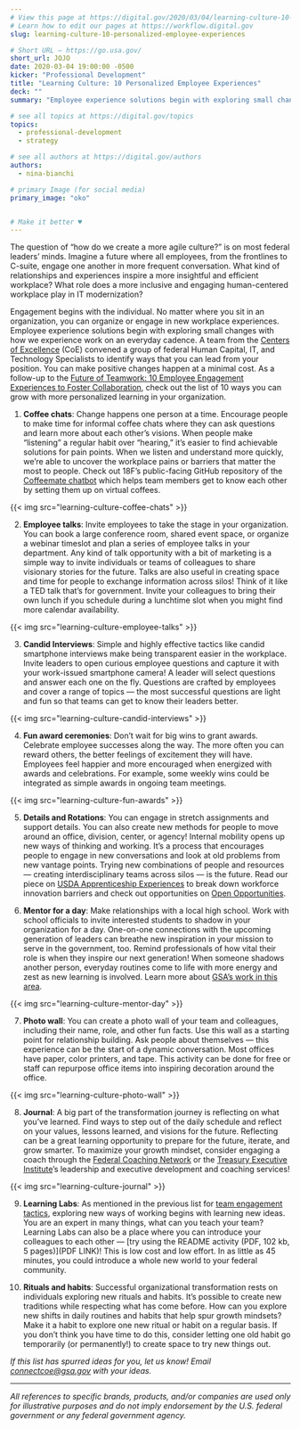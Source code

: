 ```yaml
---
# View this page at https://digital.gov/2020/03/04/learning-culture-10-personalized-employee-experiences
# Learn how to edit our pages at https://workflow.digital.gov
slug: learning-culture-10-personalized-employee-experiences

# Short URL — https://go.usa.gov/
short_url: JOJO
date: 2020-03-04 19:00:00 -0500
kicker: "Professional Development"
title: "Learning Culture: 10 Personalized Employee Experiences"
deck: ""
summary: "Employee experience solutions begin with exploring small changes with how we experience work on an everyday cadence."

# see all topics at https://digital.gov/topics
topics:
  - professional-development
  - strategy

# see all authors at https://digital.gov/authors
authors:
  - nina-bianchi

# primary Image (for social media)
primary_image: "oko"


# Make it better ♥
---
```


The question of “how do we create a more agile culture?” is on most federal leaders’ minds. Imagine a future where all employees, from the frontlines to C-suite, engage one another in more frequent conversation. What kind of relationships and experiences inspire a more insightful and efficient workplace? What role does a more inclusive and engaging human-centered workplace play in IT modernization?

Engagement begins with the individual. No matter where you sit in an organization, you can organize or engage in new workplace experiences. Employee experience solutions begin with exploring small changes with how we experience work on an everyday cadence. A team from the [Centers of Excellence](https://coe.gsa.gov) (CoE) convened a group of federal Human Capital, IT, and Technology Specialists to identify ways that you can lead from your position. You can make positive changes happen at a minimal cost. As a follow-up to the [Future of Teamwork: 10 Employee Engagement Experiences to Foster Collaboration](https://digital.gov/2020/01/22/10-employee-engagement-experiences-foster-collaboration/), check out the list of 10 ways you can grow with more personalized learning in your organization.

1) **Coffee chats**: Change happens one person at a time. Encourage people to make time for informal coffee chats where they can ask questions and learn more about each other’s visions. When people make “listening” a regular habit over “hearing,” it’s easier to find achievable solutions for pain points. When we listen and understand more quickly, we’re able to uncover the workplace pains or barriers that matter the most to people. Check out 18F’s public-facing GitHub repository of the [Coffeemate chatbot](https://github.com/18F/coffeemate) which helps team members get to know each other by setting them up on virtual coffees.

{{< img src="learning-culture-coffee-chats" >}}

2) **Employee talks**: Invite employees to take the stage in your organization. You can book a large conference room, shared event space, or organize a webinar timeslot and plan a series of employee talks in your department. Any kind of talk opportunity with a bit of marketing is a simple way to invite individuals or teams of colleagues to share visionary stories for the future. Talks are also useful in creating space and time for people to exchange information across silos! Think of it like a TED talk that’s for government. Invite your colleagues to bring their own lunch if you schedule during a lunchtime slot when you might find more calendar availability.

{{< img src="learning-culture-employee-talks" >}}


3) **Candid Interviews**: Simple and highly effective tactics like candid smartphone interviews make being transparent easier in the workplace. Invite leaders to open curious employee questions and capture it with your work-issued smartphone camera! A leader will select questions and answer each one on the fly. Questions are crafted by employees and cover a range of topics — the most successful questions are light and fun so that teams can get to know their leaders better.

{{< img src="learning-culture-candid-interviews" >}}

4) **Fun award ceremonies**: Don’t wait for big wins to grant awards. Celebrate employee successes along the way. The more often you can reward others, the better feelings of excitement they will have. Employees feel happier and more encouraged when energized with awards and celebrations. For example, some weekly wins could be integrated as simple awards in ongoing team meetings.

{{< img src="learning-culture-fun-awards" >}}

5) **Details and Rotations**: You can engage in stretch assignments and support details. You can also create new methods for people to move around an office, division, center, or agency! Internal mobility opens up new ways of thinking and working. It’s a process that encourages people to engage in new conversations and look at old problems from new vantage points. Trying new combinations of people and resources — creating interdisciplinary teams across silos — is the future. Read our piece on [USDA Apprenticeship Experiences](https://digital.gov/2019/11/20/it-modernization-apprenticeship-experience-breaking-down-workforce-innovation-barriers-at-usda/) to break down workforce innovation barriers and check out opportunities on [Open Opportunities](https://openopps.usajobs.gov/).

6) **Mentor for a day**: Make relationships with a local high school. Work with school officials to invite interested students to shadow in your organization for a day. One-on-one connections with the upcoming generation of leaders can breathe new inspiration in your mission to serve in the government, too. Remind professionals of how vital their role is when they inspire our next generation! When someone shadows another person, everyday routines come to life with more energy and zest as new learning is involved. Learn more about [GSA’s work in this area](https://www.gsa.gov/node/77937).

{{< img src="learning-culture-mentor-day" >}}

7) **Photo wall**: You can create a photo wall of your team and colleagues, including their name, role, and other fun facts. Use this wall as a starting point for relationship building. Ask people about themselves — this experience can be the start of a dynamic conversation. Most offices have paper, color printers, and tape. This activity can be done for free or staff can repurpose office items into inspiring decoration around the office.

{{< img src="learning-culture-photo-wall" >}}

8) **Journal**: A big part of the transformation journey is reflecting on what you’ve learned. Find ways to step out of the daily schedule and reflect on your values, lessons learned, and visions for the future. Reflecting can be a great learning opportunity to prepare for the future, iterate, and grow smarter. To maximize your growth mindset, consider engaging a coach through the [Federal Coaching Network](https://www.govexec.com/management/2018/10/opm-calls-agencies-implement-coaching-programs-employees/151767/) or the [Treasury Executive Institute](https://home.tei.treasury.gov/)’s leadership and executive development and coaching services!

{{< img src="learning-culture-journal" >}}

9) **Learning Labs**: As mentioned in the previous list for [team engagement tactics](https://digital.gov/2019/11/20/it-modernization-apprenticeship-experience-breaking-down-workforce-innovation-barriers-at-usda/), exploring new ways of working begins with learning new ideas. You are an expert in many things, what can you teach your team? Learning Labs can also be a place where you can introduce your colleagues to each other — [try using the README activity (PDF, 102 kb, 5 pages)](PDF LINK)! This is low cost and low effort. In as little as 45 minutes, you could introduce a whole new world to your federal community.

10) **Rituals and habits**: Successful organizational transformation rests on individuals exploring new rituals and habits. It’s possible to create new traditions while respecting what has come before. How can you explore new shifts in daily routines and habits that help spur growth mindsets? Make it a habit to explore one new ritual or habit on a regular basis. If you don’t think you have time to do this, consider letting one old habit go temporarily (or permanently!) to create space to try new things out.

_If this list has spurred ideas for you, let us know! Email [connectcoe@gsa.gov](mailto:connectcoe@gsa.gov) with your ideas._

---

_All references to specific brands, products, and/or companies are used only for illustrative purposes and do not imply endorsement by the U.S. federal government or any federal government agency._
